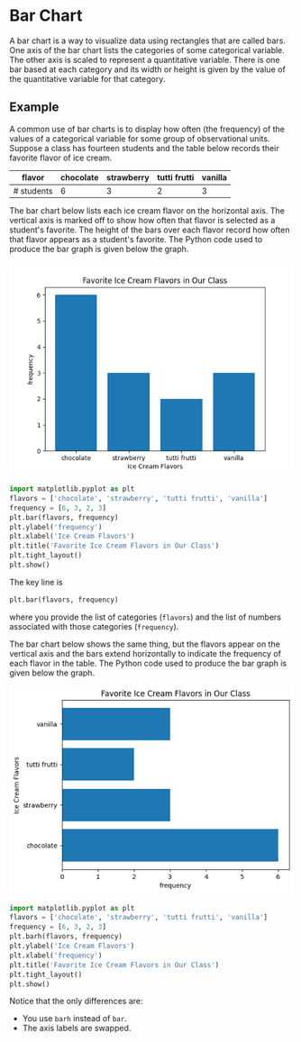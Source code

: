 # Bar Chart

A bar chart is a way to visualize data using rectangles that are called bars.  One axis of the bar chart lists the categories of some categorical variable. The other axis is scaled to represent a quantitative variable.  There is one bar based at each category and its width or height is given by the value of the quantitative variable for that category.

## Example
A common use of bar charts is to display how often (the frequency) of the values of a categorical variable for some group of observational units.  Suppose a class has fourteen students and the table below records their favorite flavor of ice cream. 

| flavor  | chocolate       | strawberry  | tutti frutti       | vanilla |
|----------|--------------|----------|--------------|--------------|
| # students   | 6      | 3    | 2   | 3 |


The bar chart below lists each ice cream flavor on the horizontal axis. The vertical axis is marked off to show how often that flavor is selected as a student's favorite. The height of the bars over each flavor record how often that flavor appears as a student's favorite. The Python code used to produce the bar graph is given below the graph.

<!-- (Comment) Code for graph below is in level_1/code/bar_vert.py -->
![Ice Cream Flavors Bar Chart - Vertical Bars](../image/icecream.png)

```python
import matplotlib.pyplot as plt
flavors = ['chocolate', 'strawberry', 'tutti frutti', 'vanilla']
frequency = [6, 3, 2, 3] 
plt.bar(flavors, frequency)
plt.ylabel('frequency')
plt.xlabel('Ice Cream Flavors')
plt.title('Favorite Ice Cream Flavors in Our Class')
plt.tight_layout()
plt.show()
```

The key line is

```python
plt.bar(flavors, frequency)
```

where you provide the list of categories (`flavors`) and the list of numbers associated with those categories (`frequency`).

The bar chart below shows the same thing, but the flavors appear on the vertical axis and the bars extend horizontally to indicate the frequency of each flavor in the table. The Python code used to produce the bar graph is given below the graph.

<!-- (Comment) Code for graph below is in level_1/code/bar-horiz.py -->
![Ice Cream Flavors Bar Chart - Horizontal Bars](../image/icecreamh.png)

```python
import matplotlib.pyplot as plt
flavors = ['chocolate', 'strawberry', 'tutti frutti', 'vanilla']
frequency = [6, 3, 2, 3]
plt.barh(flavors, frequency)
plt.ylabel('Ice Cream Flavors')
plt.xlabel('frequency')
plt.title('Favorite Ice Cream Flavors in Our Class')
plt.tight_layout()
plt.show()
```

Notice that the only differences are:

* You use `barh` instead of `bar`.
* The axis labels are swapped.

